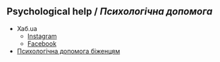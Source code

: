 ## Psychological help / _Психологічна допомога_

* Хаб.ua
  * [Instagram](https://www.instagram.com/resilience.hub.u.a)
  * [Facebook](https://www.facebook.com/resilience.hub.u.a)
* [Психологічна допомога біженцям](https://psychological-help-ua.notion.site/85c2d8157eb742ec99e9c303bca6d03f)